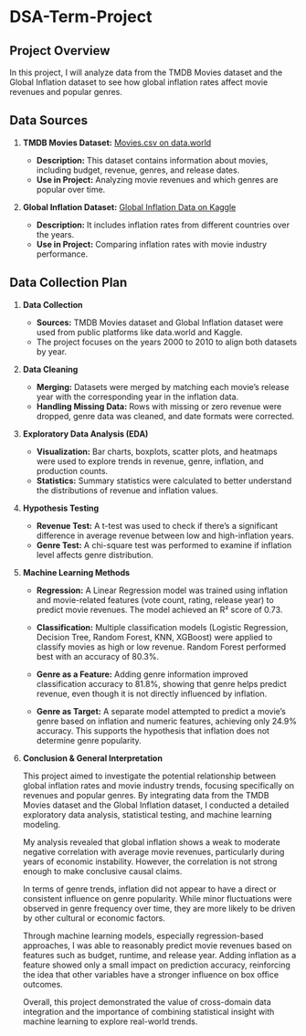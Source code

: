 # DSA-Term-Project

## Project Overview
In this project, I will analyze data from the TMDB Movies dataset and the Global Inflation dataset to see how global inflation rates affect movie revenues and popular genres. 

## Data Sources
1. **TMDB Movies Dataset:** [Movies.csv on data.world](https://data.world/patriciag/tmdb-data/workspace/file?filename=Movies.csv)
   - **Description:** This dataset contains information about movies, including budget, revenue, genres, and release dates.
   - **Use in Project:** Analyzing movie revenues and which genres are popular over time.

2. **Global Inflation Dataset:** [Global Inflation Data on Kaggle](https://www.kaggle.com/datasets/sazidthe1/global-inflation-data)
   - **Description:** It includes inflation rates from different countries over the years.
   - **Use in Project:** Comparing inflation rates with movie industry performance.

## Data Collection Plan

1. **Data Collection**
	-	**Sources:** TMDB Movies dataset and Global Inflation dataset were used from public platforms like data.world and Kaggle.
	-	The project focuses on the years 2000 to 2010 to align both datasets by year.


2. **Data Cleaning**
	-	**Merging:** Datasets were merged by matching each movie’s release year with the corresponding year in the inflation data.
	-	**Handling Missing Data:** Rows with missing or zero revenue were dropped, genre data was cleaned, and date formats were corrected.


3. **Exploratory Data Analysis (EDA)**
	-	**Visualization:** Bar charts, boxplots, scatter plots, and heatmaps were used to explore trends in revenue, genre, inflation, and production counts.
	-	**Statistics:** Summary statistics were calculated to better understand the distributions of revenue and inflation values.


4. **Hypothesis Testing**
	-	**Revenue Test:** A t-test was used to check if there’s a significant difference in average revenue between low and high-inflation years.
	-	**Genre Test:** A chi-square test was performed to examine if inflation level affects genre distribution.

5. **Machine Learning Methods**

	- 	**Regression:** A Linear Regression model was trained using inflation and movie-related features (vote count, rating, release year) to predict movie revenues. The model achieved an R² score of 0.73.

	-	 **Classification:** Multiple classification models (Logistic Regression, Decision Tree, Random Forest, KNN, XGBoost) were applied to classify movies as high or low revenue. Random Forest performed best with an accuracy of 80.3%.

	-	**Genre as a Feature:** Adding genre information improved classification accuracy to 81.8%, showing that genre helps predict revenue, even though it is not directly influenced by inflation.

	- 	**Genre as Target:** A separate model attempted to predict a movie’s genre based on inflation and numeric features, achieving only 24.9% accuracy. This supports the hypothesis that inflation does not determine genre popularity.

6. **Conclusion & General Interpretation**
   
   This project aimed to investigate the potential relationship between global inflation rates and movie industry trends, focusing 	specifically on revenues and popular genres. By integrating data from the TMDB Movies dataset and the Global Inflation dataset, I conducted a detailed exploratory data analysis, statistical testing, and machine learning modeling.

	My analysis revealed that global inflation shows a weak to moderate negative correlation with average movie revenues, particularly during years of economic instability. However, the correlation is not strong enough to make conclusive causal claims.

	In terms of genre trends, inflation did not appear to have a direct or consistent influence on genre popularity. While minor fluctuations were observed in genre frequency over time, they are more likely to be driven by other cultural or economic factors.

	Through machine learning models, especially regression-based approaches, I was able to reasonably predict movie revenues based on features such as budget, runtime, and release year. Adding inflation as a feature showed only a small impact on prediction accuracy, reinforcing the idea that other variables have a stronger influence on box office outcomes.

	Overall, this project demonstrated the value of cross-domain data integration and the importance of combining statistical insight with machine learning to explore real-world trends.
	
